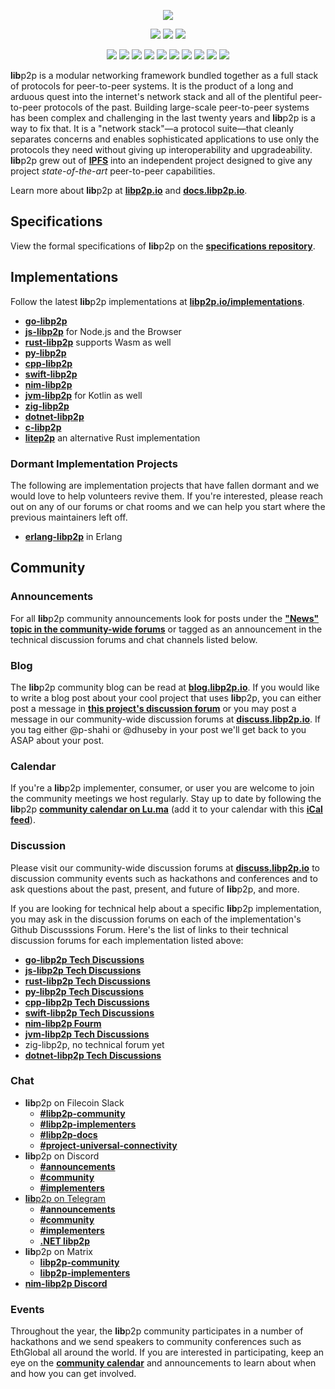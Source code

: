 <p align="center">
  <a href="https://libp2p.io"><img src="./logo/white-bg-2.png" /></a>
</p>

<p align="center">
  <a href="http://protocol.ai"><img src="https://img.shields.io/badge/created%20by-Protocol%20Labs-blue.svg?style=flat-square" /></a>
  <a href="http://libp2p.io"><img src="https://img.shields.io/badge/maintained%20by-The%20libp2p%20Foundation-ef65a4.svg?style=flat-square" /></a>
  <a href="http://libp2p.io/"><img src="https://img.shields.io/badge/project-libp2p-f9c234.svg?style=flat-square" /></a>
</p>
<p align="center">
  <a href="https://filecoinproject.slack.com/archives/C06HV0D00E5"><img src="https://img.shields.io/badge/slack-%23libp2p%5Fcommunity-a8539e.svg?style=flat-square" /></a>
  <a href="https://filecoinproject.slack.com/archives/C03K82MU486"><img src="https://img.shields.io/badge/slack-%23libp2p%5Fimplementers-a8539e.svg?style=flat-square" /></a>
  <a href="https://filecoinproject.slack.com/archives/C04F9TM46CB"><img src="https://img.shields.io/badge/slack-%23libp2p%5Fdocs-a8539e.svg?style=flat-square" /></a>
  <a href="https://filecoinproject.slack.com/archives/C04UFPHSM7S"><img src="https://img.shields.io/badge/slack-%23universal%5Fconnectivity-a8539e.svg?style=flat-square" /></a>
  <a href="https://discord.gg/FSEcZdnP"><img src="https://img.shields.io/badge/discord-%23announcements-ef65a4.svg?style=flat-square" /></a>
  <a href="https://discord.gg/9R7uhF5D"><img src="https://img.shields.io/badge/discord-%23community-ef65a4.svg?style=flat-square" /></a>
  <a href="https://discord.gg/2FPVa6Xy"><img src="https://img.shields.io/badge/discord-%23implementers-ef65a4.svg?style=flat-square" /></a>
  <a href="https://t.me/libp2p_community"><img src="https://img.shields.io/badge/telegram-%23libp2p-f9c234.svg?style=flat-square" /></a>
  <a href="https://matrix.to/#/#libp2p-implementers:ipfs.io"><img src="https://img.shields.io/badge/matrix-%23libp2p%5Fimplementers%3Amatrix.org-cddd40.svg?style=flat-square" /></a>
  <a href="https://matrix.to/#/#libp2p-community:ipfs.io"><img src="https://img.shields.io/badge/matrix-%23libp2p%5Fcommunity%3Amatrix.org-cddd40.svg?style=flat-square" /></a>
</p>

**lib**p2p is a modular networking framework bundled together as a full stack of protocols for peer-to-peer systems. It is the product of a long and arduous quest into the internet's network stack and all of the plentiful peer-to-peer protocols of the past. Building large-scale peer-to-peer systems has been complex and challenging in the last twenty years and **lib**p2p is a way to fix that. It is a "network stack"—a protocol suite—that cleanly separates concerns and enables sophisticated applications to use only the protocols they need without giving up interoperability and upgradeability. **lib**p2p grew out of [**IPFS**](https://ipfs.tech/) into an independent project designed to give any project *state-of-the-art* peer-to-peer capabilities.

Learn more about **lib**p2p at [**libp2p.io**](//libp2p.io) and [**docs.libp2p.io**](//docs.libp2p.io).

## Specifications

View the formal specifications of **lib**p2p on the [**specifications repository**](//github.com/libp2p/specs).

## Implementations

Follow the latest **lib**p2p implementations at
[**libp2p.io/implementations**](//libp2p.io/implementations/).

- [**go-libp2p**](//github.com/libp2p/go-libp2p)
- [**js-libp2p**](//github.com/libp2p/js-libp2p) for Node.js and the Browser
- [**rust-libp2p**](//github.com/libp2p/rust-libp2p) supports Wasm as well
- [**py-libp2p**](//github.com/libp2p/py-libp2p)
- [**cpp-libp2p**](//github.com/libp2p/cpp-libp2p)
- [**swift-libp2p**](//github.com/swift-libp2p/swift-libp2p)
- [**nim-libp2p**](//github.com/vacp2p/nim-libp2p)
- [**jvm-libp2p**](//github.com/libp2p/jvm-libp2p) for Kotlin as well
- [**zig-libp2p**](//github.com/marcopolo/zig-libp2p)
- [**dotnet-libp2p**](//github.com/NethermindEth/dotnet-libp2p)
- [**c-libp2p**](//github.com/Pier-Two/c-libp2p)
- [**litep2p**](//github.com/paritytech/litep2p) an alternative Rust implementation

### Dormant Implementation Projects

The following are implementation projects that have fallen dormant and we would love to help volunteers revive them. If you're interested, please reach out on any of our forums or chat rooms and we can help you start where the previous maintainers left off.

- [**erlang-libp2p**](//github.com/helium/erlang-libp2p) in Erlang

## Community 

### Announcements

For all **lib**p2p community announcements look for posts under the [**"News" topic in the community-wide forums**](//discuss.libp2p.io/c/news/8) or tagged as an announcement in the technical discussion forums and chat channels listed below.

### Blog

The **lib**p2p community blog can be read at [**blog.libp2p.io**](//blog.libp2p.io). If you would like to write a blog post about your cool project that uses **lib**p2p, you can either post a message in [**this project's discussion forum**](//github.com/libp2p/libp2p/discussions) or you may post a message in our community-wide discussion forums at [**discuss.libp2p.io**](//discuss.libp2p.io). If you tag either @p-shahi or @dhuseby in your post we'll get back to you ASAP about your post.

### Calendar

If you're a **lib**p2p implementer, consumer, or user you are welcome to join the community meetings we host regularly. Stay up to date by following the **lib**p2p [**community calendar on Lu.ma**](//lu.ma/libp2p) (add it to your calendar with this [**iCal feed**](//api.lu.ma/ics/get?entity=calendar&id=cal-7CPAnJtz4A4aj2X)).

### Discussion

Please visit our community-wide discussion forums at [**discuss.libp2p.io**](//discuss.libp2p.io) to discussion community events such as hackathons and conferences and to ask questions about the past, present, and future of **lib**p2p, and more.

If you are looking for technical help about a specific **lib**p2p implementation, you may ask in the discussion forums on each of the implementation's Github Discusssions Forum. Here's the list of links to their technical discussion forums for each implementation listed above:

- [**go-libp2p Tech Discussions**](//github.com/libp2p/go-libp2p/discussions)
- [**js-libp2p Tech Discussions**](//github.com/libp2p/js-libp2p/discussions)
- [**rust-libp2p Tech Discussions**](//github.com/libp2p/rust-libp2p/discussions)
- [**py-libp2p Tech Discussions**](//github.com/libp2p/py-libp2p/discussions)
- [**cpp-libp2p Tech Discussions**](//github.com/soramitsu/libp2p/discussions)
- [**swift-libp2p Tech Discussions**](//github.com/swift-libp2p/swift-libp2p/discussions)
- [**nim-libp2p Fourm**](//forum.vac.dev/)
- [**jvm-libp2p Tech Discussions**](//github.com/libp2p/jvm-libp2p/discussions)
- zig-libp2p, no technical forum yet
- [**dotnet-libp2p Tech Discussions**](//github.com/NethermindEth/dotnet-libp2p/discussions)

### Chat

- **lib**p2p on Filecoin Slack
  - [**#libp2p-community**](//filecoinproject.slack.com/archives/C06HV0D00E5)
  - [**#libp2p-implementers**](//filecoinproject.slack.com/archives/C03K82MU486)
  - [**#libp2p-docs**](//filecoinproject.slack.com/archives/C04F9TM46CB)
  - [**#project-universal-connectivity**](//filecoinproject.slack.com/archives/C04UFPHSM7S)
- **lib**p2p on Discord
  - [**#announcements**](//discord.gg/FSEcZdnP)
  - [**#community**](//discord.gg/9R7uhF5D)
  - [**#implementers**](//discord.gg/2FPVa6Xy)
- [**lib**p2p on Telegram](//t.me/libp2p_community)
  - [**#announcements**](//t.me/libp2p_community/1)
  - [**#community**](//t.me/libp2p_community/11)
  - [**#implementers**](//t.me/libp2p_community/5)
  - [**.NET libp2p**](//t.me/dotnet_libp2p)
- **lib**p2p on Matrix
  - [**libp2p-community**](//matrix.to/#/#libp2p-community:matrix.org)
  - [**libp2p-implementers**](//matrix.to/#/#libp2p-implementers:ipfs.io)
- [**nim-libp2p Discord**](//discord.com/invite/PQFdubGt6d)

### Events

Throughout the year, the **lib**p2p community participates in a number of hackathons and we send speakers to community conferences such as EthGlobal all around the world. If you are interested in participating, keep an eye on the [**community calendar**](//lu.ma/libp2p) and announcements to learn about when and how you can get involved.
